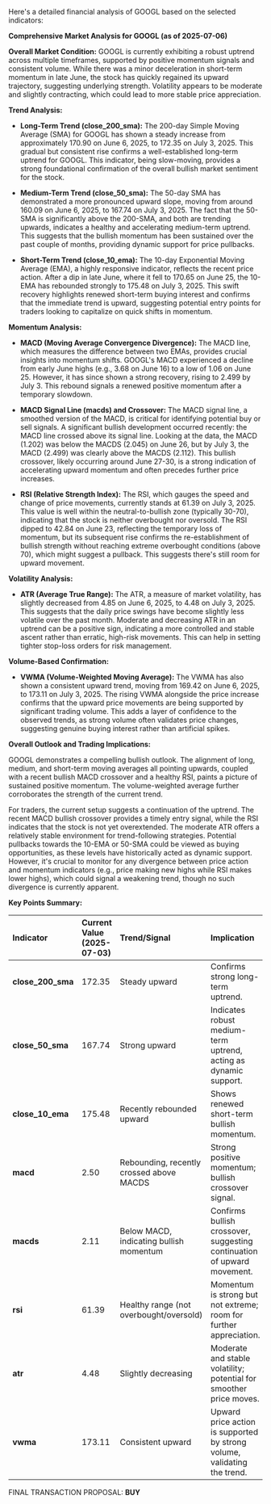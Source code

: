 Here's a detailed financial analysis of GOOGL based on the selected indicators:

**Comprehensive Market Analysis for GOOGL (as of 2025-07-06)**

**Overall Market Condition:**
GOOGL is currently exhibiting a robust uptrend across multiple timeframes, supported by positive momentum signals and consistent volume. While there was a minor deceleration in short-term momentum in late June, the stock has quickly regained its upward trajectory, suggesting underlying strength. Volatility appears to be moderate and slightly contracting, which could lead to more stable price appreciation.

**Trend Analysis:**

*   **Long-Term Trend (close_200_sma):** The 200-day Simple Moving Average (SMA) for GOOGL has shown a steady increase from approximately 170.90 on June 6, 2025, to 172.35 on July 3, 2025. This gradual but consistent rise confirms a well-established long-term uptrend for GOOGL. This indicator, being slow-moving, provides a strong foundational confirmation of the overall bullish market sentiment for the stock.

*   **Medium-Term Trend (close_50_sma):** The 50-day SMA has demonstrated a more pronounced upward slope, moving from around 160.09 on June 6, 2025, to 167.74 on July 3, 2025. The fact that the 50-SMA is significantly above the 200-SMA, and both are trending upwards, indicates a healthy and accelerating medium-term uptrend. This suggests that the bullish momentum has been sustained over the past couple of months, providing dynamic support for price pullbacks.

*   **Short-Term Trend (close_10_ema):** The 10-day Exponential Moving Average (EMA), a highly responsive indicator, reflects the recent price action. After a dip in late June, where it fell to 170.65 on June 25, the 10-EMA has rebounded strongly to 175.48 on July 3, 2025. This swift recovery highlights renewed short-term buying interest and confirms that the immediate trend is upward, suggesting potential entry points for traders looking to capitalize on quick shifts in momentum.

**Momentum Analysis:**

*   **MACD (Moving Average Convergence Divergence):** The MACD line, which measures the difference between two EMAs, provides crucial insights into momentum shifts. GOOGL's MACD experienced a decline from early June highs (e.g., 3.68 on June 16) to a low of 1.06 on June 25. However, it has since shown a strong recovery, rising to 2.499 by July 3. This rebound signals a renewed positive momentum after a temporary slowdown.

*   **MACD Signal Line (macds) and Crossover:** The MACD signal line, a smoothed version of the MACD, is critical for identifying potential buy or sell signals. A significant bullish development occurred recently: the MACD line crossed above its signal line. Looking at the data, the MACD (1.202) was below the MACDS (2.045) on June 26, but by July 3, the MACD (2.499) was clearly above the MACDS (2.112). This bullish crossover, likely occurring around June 27-30, is a strong indication of accelerating upward momentum and often precedes further price increases.

*   **RSI (Relative Strength Index):** The RSI, which gauges the speed and change of price movements, currently stands at 61.39 on July 3, 2025. This value is well within the neutral-to-bullish zone (typically 30-70), indicating that the stock is neither overbought nor oversold. The RSI dipped to 42.84 on June 23, reflecting the temporary loss of momentum, but its subsequent rise confirms the re-establishment of bullish strength without reaching extreme overbought conditions (above 70), which might suggest a pullback. This suggests there's still room for upward movement.

**Volatility Analysis:**

*   **ATR (Average True Range):** The ATR, a measure of market volatility, has slightly decreased from 4.85 on June 6, 2025, to 4.48 on July 3, 2025. This suggests that the daily price swings have become slightly less volatile over the past month. Moderate and decreasing ATR in an uptrend can be a positive sign, indicating a more controlled and stable ascent rather than erratic, high-risk movements. This can help in setting tighter stop-loss orders for risk management.

**Volume-Based Confirmation:**

*   **VWMA (Volume-Weighted Moving Average):** The VWMA has also shown a consistent upward trend, moving from 169.42 on June 6, 2025, to 173.11 on July 3, 2025. The rising VWMA alongside the price increase confirms that the upward price movements are being supported by significant trading volume. This adds a layer of confidence to the observed trends, as strong volume often validates price changes, suggesting genuine buying interest rather than artificial spikes.

**Overall Outlook and Trading Implications:**

GOOGL demonstrates a compelling bullish outlook. The alignment of long, medium, and short-term moving averages all pointing upwards, coupled with a recent bullish MACD crossover and a healthy RSI, paints a picture of sustained positive momentum. The volume-weighted average further corroborates the strength of the current trend.

For traders, the current setup suggests a continuation of the uptrend. The recent MACD bullish crossover provides a timely entry signal, while the RSI indicates that the stock is not yet overextended. The moderate ATR offers a relatively stable environment for trend-following strategies. Potential pullbacks towards the 10-EMA or 50-SMA could be viewed as buying opportunities, as these levels have historically acted as dynamic support. However, it's crucial to monitor for any divergence between price action and momentum indicators (e.g., price making new highs while RSI makes lower highs), which could signal a weakening trend, though no such divergence is currently apparent.

**Key Points Summary:**

| Indicator          | Current Value (2025-07-03) | Trend/Signal                                     | Implication                                                              |
| :----------------- | :------------------------- | :----------------------------------------------- | :----------------------------------------------------------------------- |
| **close_200_sma**  | 172.35                     | Steady upward                                    | Confirms strong long-term uptrend.                                       |
| **close_50_sma**   | 167.74                     | Strong upward                                    | Indicates robust medium-term uptrend, acting as dynamic support.         |
| **close_10_ema**   | 175.48                     | Recently rebounded upward                        | Shows renewed short-term bullish momentum.                               |
| **macd**           | 2.50                       | Rebounding, recently crossed above MACDS         | Strong positive momentum; bullish crossover signal.                      |
| **macds**          | 2.11                       | Below MACD, indicating bullish momentum          | Confirms bullish crossover, suggesting continuation of upward movement.  |
| **rsi**            | 61.39                      | Healthy range (not overbought/oversold)          | Momentum is strong but not extreme; room for further appreciation.       |
| **atr**            | 4.48                       | Slightly decreasing                              | Moderate and stable volatility; potential for smoother price moves.      |
| **vwma**           | 173.11                     | Consistent upward                                | Upward price action is supported by strong volume, validating the trend. |

FINAL TRANSACTION PROPOSAL: **BUY**